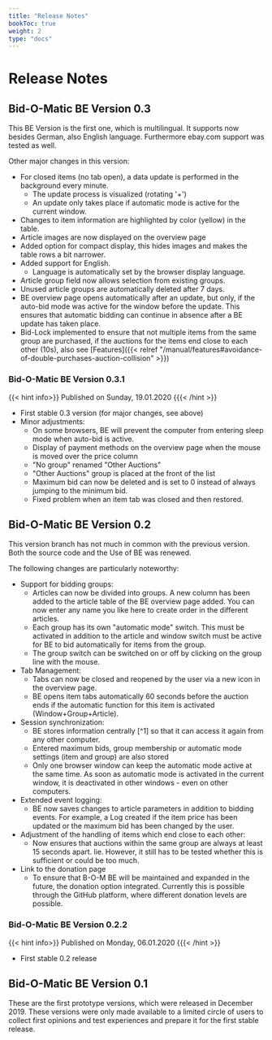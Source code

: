```yaml
---
title: "Release Notes"
bookToc: true
weight: 2
type: "docs"
---
```


# Release Notes

## Bid-O-Matic BE Version 0.3
This BE Version is the first one, which is multilingual. It supports now besides German, also English language.
Furthermore ebay.com support was tested as well. 

Other major changes in this version:
* For closed items (no tab open), a data update is performed in the background every minute.
    * The update process is visualized (rotating '+')
    * An update only takes place if automatic mode is active for the current window.
* Changes to item information are highlighted by color (yellow) in the table. 
* Article images are now displayed on the overview page
* Added option for compact display, this hides images and makes the table rows a bit narrower.
* Added support for English.
    * Language is automatically set by the browser display language.
* Article group field now allows selection from existing groups.
* Unused article groups are automatically deleted after 7 days.
* BE overview page opens automatically after an update, but only, 
  if the auto-bid mode was active for the window before the update.
  This ensures that automatic bidding can continue in absence after a BE update has taken place.
* Bid-Lock implemented to ensure that not multiple items from the same group are purchased,
  if the auctions for the items end close to each other (10s), also see [Features]({{< relref "/manual/features#avoidance-of-double-purchases-auction-collision" >}})

### Bid-O-Matic BE Version 0.3.1
{{< hint info>}}
Published on Sunday, 19.01.2020 
{{{< /hint >}}

* First stable 0.3 version (for major changes, see above)
* Minor adjustments:
    * On some browsers, BE will prevent the computer from entering sleep mode when auto-bid is active.
    * Display of payment methods on the overview page when the mouse is moved over the price column
    * "No group" renamed "Other Auctions"
    * "Other Auctions" group is placed at the front of the list
    * Maximum bid can now be deleted and is set to 0 instead of always jumping to the minimum bid.
    * Fixed problem when an item tab was closed and then restored.

## Bid-O-Matic BE Version 0.2
This version branch has not much in common with the previous version. Both the source code and the
Use of BE was renewed.

The following changes are particularly noteworthy:

* Support for bidding groups:  
    * Articles can now be divided into groups. A new column has been added to the article table of the
    BE overview page added. You can now enter any name you like here to create order in the 
    different articles.
    * Each group has its own "automatic mode" switch. This must be activated in addition to the article and 
    window switch must be active for BE to bid automatically for items from the group.
    * The group switch can be switched on or off by clicking on the group line with the mouse. 
* Tab Management:
    * Tabs can now be closed and reopened by the user via a new icon in the overview page.
    * BE opens item tabs automatically 60 seconds before the auction ends if the automatic function for this item
    is activated (Window+Group+Article).
* Session synchronization:
    * BE stores information centrally [^1] so that it can access it again from any other computer.
    * Entered maximum bids, group membership or automatic mode settings (item and group) are
      also stored
    * Only one browser window can keep the automatic mode active at the same time.
     As soon as automatic mode is activated in the current window, it is deactivated in other windows - even on
     other computers.
* Extended event logging:
    * BE now saves changes to article parameters in addition to bidding events. For example, a
    Log created if the item price has been updated or the maximum bid has been changed by the user.
* Adjustment of the handling of items which end close to each other:
    * Now ensures that auctions within the same group are always at least 15 seconds apart.
    lie. However, it still has to be tested whether this is sufficient or could be too much.
* Link to the donation page
    * To ensure that B-O-M BE will be maintained and expanded in the future, the donation option
    integrated. Currently this is possible through the GitHub platform, where different donation levels are possible.

### Bid-O-Matic BE Version 0.2.2
{{< hint info>}}
Published on Monday, 06.01.2020 
{{{< /hint >}} 
* First stable 0.2 release

## Bid-O-Matic BE Version 0.1
These are the first prototype versions, which were released in December 2019. These versions
were only made available to a limited circle of users to collect first opinions and test experiences
and prepare it for the first stable release.

